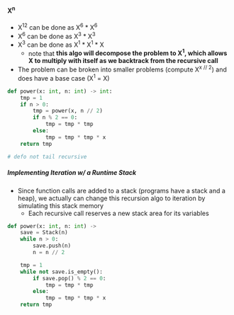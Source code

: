 #### X<sup>n</sup>
- X<sup>12</sup> can be done as X<sup>6</sup> * X<sup>6</sup>
- X<sup>6</sup> can be done as X<sup>3</sup> * X<sup>3</sup>
- X<sup>3</sup> can be done as X<sup>1</sup> * X<sup>1</sup> * X
	- note that **this algo will decompose the problem to X<sup>1</sup>, which allows X to multiply with itself as we backtrack from the recursive call**
- The problem can be broken into smaller problems (compute X<sup>x // 2</sup>) and does have a base case (X<sup>1</sup> = X)

```python
def power(x: int, n: int) -> int:
	tmp = 1
	if n > 0:
		tmp = power(x, n // 2)
		if n % 2 == 0:
			tmp = tmp * tmp
		else:
			tmp = tmp * tmp * x
	return tmp

# defo not tail recursive
```

##### Implementing Iteration w/ a Runtime Stack
- Since function calls are added to a stack (programs have a stack and a heap), we actually can change this recursion algo to iteration by simulating this stack memory
	- Each recursive call reserves a new stack area for its variables

```python
def power(x: int, n: int) -> 
	save = Stack(n)
	while n > 0:
		save.push(n)
		n = n // 2

	tmp = 1
	while not save.is_empty():
		if save.pop() % 2 == 0:
			tmp = tmp * tmp
		else:
			tmp = tmp * tmp * x
	return tmp
```